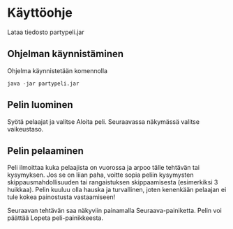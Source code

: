 # Käyttöohje

Lataa tiedosto partypeli.jar

## Ohjelman käynnistäminen

Ohjelma käynnistetään komennolla

```
java -jar partypeli.jar
```

## Pelin luominen

Syötä pelaajat ja valitse Aloita peli. Seuraavassa näkymässä valitse vaikeustaso.


## Pelin pelaaminen

Peli ilmoittaa kuka pelaajista on vuorossa ja arpoo tälle tehtävän tai kysymyksen. 
Jos se on liian paha, voitte sopia peliin kysymysten skippausmahdollisuuden tai rangaistuksen skippaamisesta (esimerkiksi 3 huikkaa).
Pelin kuuluu olla hauska ja turvallinen, joten kenenkään pelaajan ei tule kokea painostusta vastaamiseen!

Seuraavan tehtävän saa näkyviin painamalla Seuraava-painiketta. Pelin voi päättää Lopeta peli-painikkeesta.
